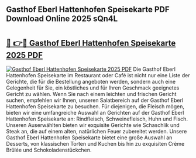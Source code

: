 ## Gasthof Eberl Hattenhofen Speisekarte PDF Download Online 2025 sQn4L

# <h2><a href="http://gc70zpp.nevu.top/?p=Gasthof+Eberl+Hattenhofen+Speisekarte">🔗 👉🔴 Gasthof Eberl Hattenhofen Speisekarte 2025 PDF</a></h2>

[![Gasthof Eberl Hattenhofen Speisekarte 2025 PDF](https://i.imgur.com/dBaPXMq.png)](http://gc70zpp.nevu.top/?p=Gasthof+Eberl+Hattenhofen+Speisekarte)
Die Gasthof Eberl Hattenhofen Speisekarte im Restaurant oder Café ist nicht nur eine Liste der Gerichte, die für die Bestellung angeboten werden, sondern auch eine Gelegenheit für Sie, ein köstliches und für Ihren Geschmack geeignetes Gericht zu wählen. Wenn Sie nach einem leichten und frischen Gericht suchen, empfehlen wir Ihnen, unseren Salatbereich auf der Gasthof Eberl Hattenhofen Speisekarte zu besuchen. Für diejenigen, die Fleisch mögen, bieten wir eine umfangreiche Auswahl an Gerichten auf der Gasthof Eberl Hattenhofen Speisekarte an: Rindfleisch, Schweinefleisch, Huhn und Fisch. Unseren Auserwählten bieten wir exquisite Gerichte wie Schaschlik und Steak an, die auf einem alten, natürlichen Feuer zubereitet werden. Unsere Gasthof Eberl Hattenhofen Speisekarte bietet eine große Auswahl an Desserts, von klassischen Torten und Kuchen bis hin zu exquisiten Crème Brûlée und Schokoladenstückchen.
